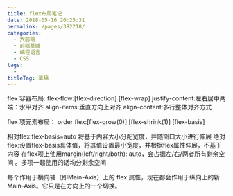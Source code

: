 ```yaml
---
title: flex布局笔记
date: 2018-05-16 20:25:31
permalink: /pages/382218/
categories: 
  - 大前端
  - 前端基础
  - 编程语言
  - CSS
tags: 
  - 
titleTag: 草稿
---
```

flex 容器布局:
flex-flow:[flex-direction] [flex-wrap]
justify-content:左右居中两端：水平对齐
align-items:垂直方向上对齐
align-content:多行整体对齐方式

flex 项元素布局：
order
flex:[flex-grow(0)] [flex-shrink(1)] [flex-basis]

相对flex:flex-basis=auto 将基于内容大小分配宽度，并随窗口大小进行伸展
绝对flex:设置flex-basis具体值，将其值设置最小宽度，并根据flex属性伸展，不基于内容
在flex项上使用margin(left/right/both): auto，会占据左/右/两者所有剩余空间 。多项一起使用的话均分剩余空间

每个作用于横向轴（即Main-Axis）上的 flex 属性，现在都会作用于纵向上的新Main-Axis。它只是在方向上的一个切换。
